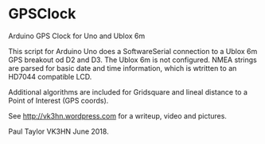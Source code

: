 # GPSClock
Arduino GPS Clock for Uno and Ublox 6m

This script for Arduino Uno does a SoftwareSerial connection to a Ublox 6m GPS breakout od D2 and D3.
The Ublox 6m is not configured.
NMEA strings are parsed for basic date and time information, which is wtritten to an HD7044 compatible LCD.

Additional algorithms are included for Gridsquare and lineal distance to a Point of Interest (GPS coords).  

See http://vk3hn.wordpress.com for a writeup, video and pictures.

Paul Taylor VK3HN  June 2018.  

